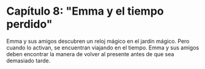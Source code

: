 # Capítulo 8: "Emma y el tiempo perdido"

Emma y sus amigos descubren un reloj mágico en el jardín mágico. Pero cuando lo activan, se encuentran viajando en el tiempo. Emma y sus amigos deben encontrar la manera de volver al presente antes de que sea demasiado tarde.

